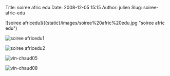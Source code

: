 Title: soiree afric edu
Date: 2008-12-05 15:15
Author: julien
Slug: soiree-afric-edu

![soiree africedu](({static}/images/soiree%20afric%20edu.jpg "soiree afric edu")

![soiree africedu1]({static}/images/soiree%20afric%20edu1.jpg "soiree afric edu1")

![soiree africedu2]({static}/images/soiree%20afric%20edu2.jpg "soiree afric edu2")

![vin-chaud05]({static}/images/vin-chaud%2005.jpg "vin-chaud 05")

![vin-chaud08]({static}/images/vin-chaud%2008.jpg "vin-chaud 08")